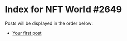 # Index for NFT World #2649
Posts will be displayed in the order below:

- [Your first post](./001-first.md)

